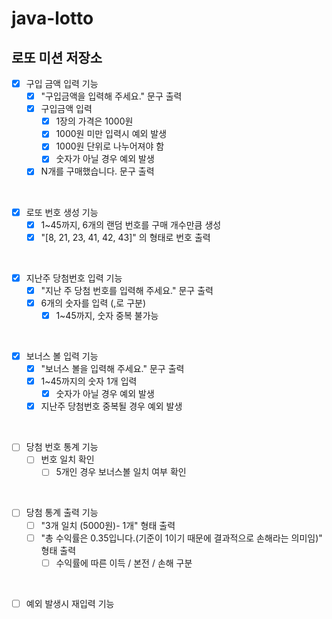# java-lotto

## 로또 미션 저장소

- [x] 구입 금액 입력 기능
    - [x] "구입금액을 입력해 주세요." 문구 출력
    - [x] 구입금액 입력
        - [x] 1장의 가격은 1000원
        - [x] 1000원 미만 입력시 예외 발생
        - [x] 1000원 단위로 나누어져야 함
        - [x] 숫자가 아닐 경우 예외 발생
    - [x] N개를 구매했습니다. 문구 출력

<br>

- [x] 로또 번호 생성 기능
    - [x] 1~45까지, 6개의 랜덤 번호를 구매 개수만큼 생성
    - [x] "[8, 21, 23, 41, 42, 43]" 의 형태로 번호 출력
  
<br>

- [x] 지난주 당첨번호 입력 기능
    - [x] "지난 주 당첨 번호를 입력해 주세요." 문구 출력
    - [x] 6개의 숫자를 입력 (,로 구분)
        - [x] 1~45까지, 숫자 중복 불가능

<br>

- [x] 보너스 볼 입력 기능
    - [x] "보너스 볼을 입력해 주세요." 문구 출력
    - [x] 1~45까지의 숫자 1개 입력
        - [x] 숫자가 아닐 경우 예외 발생
    - [x] 지난주 당첨번호 중복될 경우 예외 발생

<br>

- [ ] 당첨 번호 통계 기능
    - [ ] 번호 일치 확인
        - [ ] 5개인 경우 보너스볼 일치 여부 확인

<br>

- [ ] 당첨 통계 출력 기능
    - [ ] "3개 일치 (5000원)- 1개" 형태 출력 
    - [ ] "총 수익률은 0.35입니다.(기준이 1이기 때문에 결과적으로 손해라는 의미임)" 형태 출력
        - [ ] 수익률에 따른 이득 / 본전 / 손해 구분

<br>

- [ ] 예외 발생시 재입력 기능